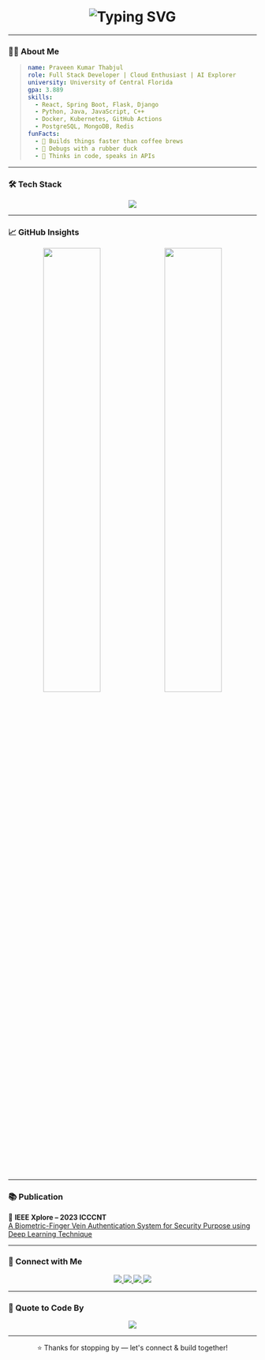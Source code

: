 <h1 align="center">
  <img src="https://readme-typing-svg.demolab.com?font=Fira+Code&pause=1000&color=58A6FF&center=true&vCenter=true&width=435&lines=Hey+there+👋,+I'm+Praveen+Kumar+Thabjul;Full+Stack+Developer+%F0%9F%9A%80;Cloud+%26+AI+Engineer+%E2%98%81%EF%B8%8F+%7C+UCF+Grad+%F0%9F%8E%93" alt="Typing SVG" />
</h1>

---

### 🧑‍💻 About Me

> ```yaml
> name: Praveen Kumar Thabjul
> role: Full Stack Developer | Cloud Enthusiast | AI Explorer
> university: University of Central Florida
> gpa: 3.889
> skills:
>   - React, Spring Boot, Flask, Django
>   - Python, Java, JavaScript, C++
>   - Docker, Kubernetes, GitHub Actions
>   - PostgreSQL, MongoDB, Redis
> funFacts:
>   - 💨 Builds things faster than coffee brews
>   - 🐤 Debugs with a rubber duck
>   - 🧠 Thinks in code, speaks in APIs
> ```

---

### 🛠️ Tech Stack

<div align="center">
  <img src="https://skillicons.dev/icons?i=java,python,js,ts,react,nodejs,spring,flask,django,mysql,postgres,mongodb,docker,kubernetes,aws,gcp,linux,git,github" />
</div>

---

### 📈 GitHub Insights

<p align="center">
  <img src="https://github-readme-stats.vercel.app/api?username=praveenkt2001&show_icons=true&theme=tokyonight&hide_border=true" width="48%" />
  <img src="https://streak-stats.demolab.com/?user=praveenkt2001&theme=tokyonight&hide_border=true" width="48%" />
</p>

---

### 📚 Publication

📄 **IEEE Xplore – 2023 ICCCNT**  
[A Biometric-Finger Vein Authentication System for Security Purpose using Deep Learning Technique](https://ieeexplore.ieee.org/document/10307836/authors#authors)

---

### 🔗 Connect with Me

<p align="center">
  <a href="mailto:praveenkumart.sde@gmail.com">
    <img src="https://img.shields.io/badge/Gmail-D14836?style=for-the-badge&logo=gmail&logoColor=white" />
  </a>
  <a href="https://linkedin.com/in/praveenkt2001">
    <img src="https://img.shields.io/badge/LinkedIn-0A66C2?style=for-the-badge&logo=linkedin&logoColor=white" />
  </a>
  <a href="https://portfolio-website-ashy-one.vercel.app/">
    <img src="https://img.shields.io/badge/Portfolio-000000?style=for-the-badge&logo=vercel&logoColor=white" />
  </a>
  <a href="https://github.com/praveenkt2001">
    <img src="https://img.shields.io/badge/GitHub-181717?style=for-the-badge&logo=github&logoColor=white" />
  </a>
</p>

---

### 💬 Quote to Code By

<p align="center">
  <img src="https://quotes-github-readme.vercel.app/api?type=horizontal&theme=tokyonight" />
</p>

---

<p align="center">⭐ Thanks for stopping by — let's connect & build together!</p>
